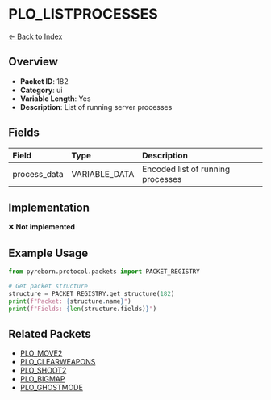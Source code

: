 # PLO_LISTPROCESSES

[← Back to Index](../index.md)

## Overview

- **Packet ID**: 182
- **Category**: ui
- **Variable Length**: Yes
- **Description**: List of running server processes

## Fields

| Field | Type | Description |
|:------|:-----|:------------|
| process_data | VARIABLE_DATA | Encoded list of running processes |

## Implementation

❌ **Not implemented**

## Example Usage

```python
from pyreborn.protocol.packets import PACKET_REGISTRY

# Get packet structure
structure = PACKET_REGISTRY.get_structure(182)
print(f"Packet: {structure.name}")
print(f"Fields: {len(structure.fields)}")
```

## Related Packets

- [PLO_MOVE2](PLO_MOVE2.md)
- [PLO_CLEARWEAPONS](PLO_CLEARWEAPONS.md)
- [PLO_SHOOT2](PLO_SHOOT2.md)
- [PLO_BIGMAP](PLO_BIGMAP.md)
- [PLO_GHOSTMODE](PLO_GHOSTMODE.md)
